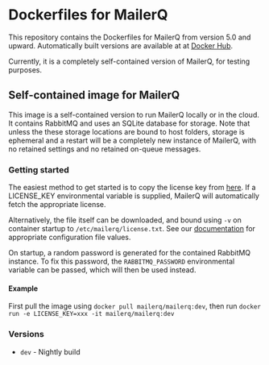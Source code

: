 # Dockerfiles for MailerQ
This repository contains the Dockerfiles for MailerQ from version 5.0 and upward. Automatically built 
versions are available at at [Docker Hub](https://hub.docker.com/r/mailerq/mailerq/). 

Currently, it is a completely self-contained version of MailerQ, for testing purposes.

## Self-contained image for MailerQ
This image is a self-contained version to run MailerQ locally or in the cloud. It contains RabbitMQ and uses an SQLite database for storage. Note that unless the these storage locations are bound to host folders, storage is ephemeral and a restart will be a completely new instance of MailerQ, with no retained settings and no retained on-queue messages.

### Getting started
The easiest method to get started is to copy the license key from [here](https://www.mailerq.com/product/license/trial). If a LICENSE_KEY environmental variable is supplied, MailerQ will automatically fetch the appropriate license. 

Alternatively, the file itself can be downloaded, and bound using `-v` on container startup to `/etc/mailerq/license.txt`. See our [documentation](https://www.mailerq.com/documentation/5.0/configuration) for appropriate configuration file values. 

On startup, a random password is generated for the contained RabbitMQ instance. To fix this password, the `RABBITMQ_PASSWORD` environmental variable can be passed, which will then be used instead.

#### Example
First pull the image using `docker pull mailerq/mailerq:dev`, then run 
```docker run -e LICENSE_KEY=xxx -it mailerq/mailerq:dev```

### Versions
- `dev` - Nightly build
